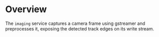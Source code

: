 # Overview
The `imaging` service captures a camera frame using gstreamer and preprocesses it, exposing the detected track edges on its write stream.
